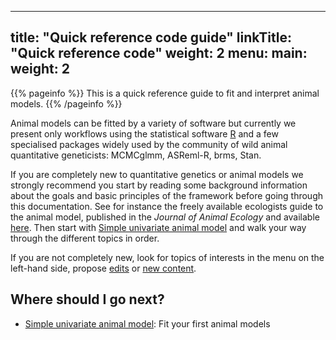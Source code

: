 
---
title: "Quick reference code guide"
linkTitle: "Quick reference code"
weight: 2
menu:
  main:
    weight: 2
---

{{% pageinfo %}}
This is a quick reference guide to fit and interpret animal models. 
{{% /pageinfo %}}

Animal models can be fitted by a variety of software but currently we present only workflows using the statistical software [R](https://cran.r-project.org/) and a few specialised packages widely used by the community of wild animal quantitative geneticists: MCMCglmm, ASReml-R, brms, Stan.

If you are completely new to quantitative genetics or animal models we strongly recommend you start by reading some background information about the goals and basic principles of the framework before going through this documentation. See for instance the freely available ecologists guide to the animal model, published in the _Journal of Animal Ecology_ and available [here](/docs/Wilson&al2010.pdf/). Then start with [Simple univariate animal model](/docs/univariate/) and walk your way through the different topics in order.


If you are not completely new, look for topics of interests in the menu on the left-hand side, propose [edits](https://github.com/google/docsy-example/edit/master/content/en/docs/_index.md) or [new content](https://github.com/google/docsy-example/new/master/content/en/docs/_index.md?filename=change-me.md&value=---%0Atitle%3A+%22Long+Page+Title%22%0AlinkTitle%3A+%22Short+Nav+Title%22%0Aweight%3A+100%0Adescription%3A+%3E-%0A+++++Page+description+for+heading+and+indexes.%0A---%0A%0A%23%23+Heading%0A%0AEdit+this+template+to+create+your+new+page.%0A%0A%2A+Give+it+a+good+name%2C+ending+in+%60.md%60+-+e.g.+%60getting-started.md%60%0A%2A+Edit+the+%22front+matter%22+section+at+the+top+of+the+page+%28weight+controls+how+its+ordered+amongst+other+pages+in+the+same+directory%3B+lowest+number+first%29.%0A%2A+Add+a+good+commit+message+at+the+bottom+of+the+page+%28%3C80+characters%3B+use+the+extended+description+field+for+more+detail%29.%0A%2A+Create+a+new+branch+so+you+can+preview+your+new+file+and+request+a+review+via+Pull+Request.%0A).



## Where should I go next?

* [Simple univariate animal model](/docs/univariate/): Fit your first animal models

